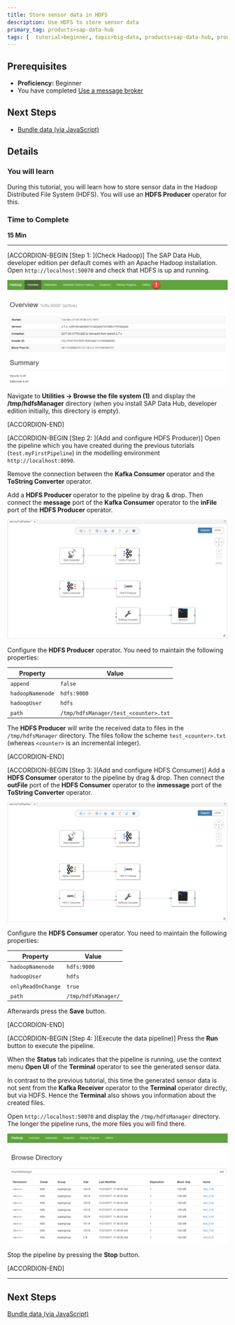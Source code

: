 ```yaml
---
title: Store sensor data in HDFS
description: Use HDFS to store sensor data
primary_tag: products>sap-data-hub
tags: [  tutorial>beginner, topic>big-data, products>sap-data-hub, products>sap-vora ]
---
```


## Prerequisites  
 - **Proficiency:** Beginner
 - You have completed [Use a message broker](http://www.sap.com/developer/tutorials/datahub-pipelines-broker.html)

## Next Steps
 - [Bundle data (via JavaScript)](http://www.sap.com/developer/tutorials/datahub-pipelines-bundledata.html)

## Details
### You will learn  
During this tutorial, you will learn how to store sensor data in the Hadoop Distributed File System (HDFS). You will use an **HDFS Producer** operator for this.

### Time to Complete
**15 Min**

---

[ACCORDION-BEGIN [Step 1: ](Check Hadoop)]
The SAP Data Hub, developer edition per default comes with an Apache Hadoop installation. Open `http://localhost:50070` and check that HDFS is up and running.

![picture_01](./datahub-pipelines-storeinhdfs_01.png)  

Navigate to **Utilities -> Browse the file system (1)** and display the **/tmp/hdfsManager** directory (when you install SAP Data Hub, developer edition initially, this directory is empty).

[ACCORDION-END]

[ACCORDION-BEGIN [Step 2: ](Add and configure HDFS Producer)]
Open the pipeline which you have created during the previous tutorials (`test.myFirstPipeline`) in the modelling environment `http://localhost:8090`.

Remove the connection between the **Kafka Consumer** operator and the **ToString Converter** operator.

Add a **HDFS Producer** operator to the pipeline by drag & drop. Then connect the **message** port of the **Kafka Consumer** operator to the **inFile** port of the **HDFS Producer** operator.

![picture_02](./datahub-pipelines-storeinhdfs_02.png)  

Configure the **HDFS Producer** operator. You need to maintain the following properties:

| Property                       | Value                                 |
| ------------------------------ | ------------------------------------- |
| `append`                       | `false`                               |
| `hadoopNamenode`               | `hdfs:9000`                           |
| `hadoopUser`                   | `hdfs`                                |
| `path`                         | `/tmp/hdfsManager/test_<counter>.txt` |

The **HDFS Producer** will write the received data to files in the `/tmp/hdfsManager` directory. The files follow the scheme `test_<counter>.txt` (whereas `<counter>` is an incremental integer).

[ACCORDION-END]

[ACCORDION-BEGIN [Step 3: ](Add and configure HDFS Consumer)]
Add a **HDFS Consumer** operator to the pipeline by drag & drop. Then connect the **outFile** port of the **HDFS Consumer** operator to the **inmessage** port of the **ToString Converter** operator.

![picture_03](./datahub-pipelines-storeinhdfs_03.png)  

Configure the **HDFS Consumer** operator. You need to maintain the following properties:

| Property                       | Value                               |
| ------------------------------ | ----------------------------------- |
| `hadoopNamenode`               | `hdfs:9000`                         |
| `hadoopUser`                   | `hdfs`                              |
| `onlyReadOnChange`             | `true`                              |
| `path`                         | `/tmp/hdfsManager/`                 |

Afterwards press the **Save** button.

[ACCORDION-END]

[ACCORDION-BEGIN [Step 4: ](Execute the data pipeline)]
Press the **Run** button to execute the pipeline.

When the **Status** tab indicates that the pipeline is running, use the context menu **Open UI** of the **Terminal** operator to see the generated sensor data.

In contrast to the previous tutorial, this time the generated sensor data is not sent from the **Kafka Receiver** operator to the **Terminal** operator directly, but via HDFS. Hence the **Terminal** also shows you information about the created files.

Open `http://localhost:50070` and display the `/tmp/hdfsManager` directory. The longer the pipeline runs, the more files you will find there.

![picture_04](./datahub-pipelines-storeinhdfs_04.png)  

Stop the pipeline by pressing the **Stop** button.

[ACCORDION-END]

---

## Next Steps
[Bundle data (via JavaScript)](http://www.sap.com/developer/tutorials/datahub-pipelines-bundledata.html)
